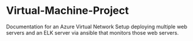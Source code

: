 # Virtual-Machine-Project
Documentation for an Azure Virtual Network Setup deploying multiple web servers and an ELK server via ansible that monitors those web servers.

